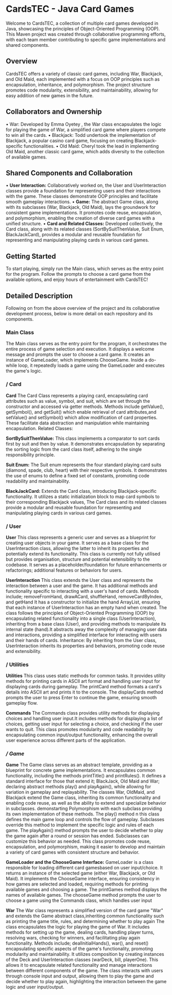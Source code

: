 # **CardsTEC - Java Card Games**
Welcome to CardsTEC, a collection of multiple card games developed in Java, showcasing the principles of Object-Oriented Programming (OOP). This Maven project was created through collaborative programming efforts, with each team member contributing to specific game implementations and shared components.

## **Overview**
CardsTEC offers a variety of classic card games, including War, Blackjack, and Old Maid, each implemented with a focus on OOP principles such as encapsulation, inheritance, and polymorphism. The project structure promotes code modularity, extensibility, and maintainability, allowing for easy addition of new games in the future.

## **Collaborators and Ownership**
•	War: Developed by Emma Oyetey , the War class encapsulates the logic for playing the game of War, a simplified card game where players compete to win all the cards.
•	Blackjack: Todd undertook the implementation of Blackjack, a popular casino card game, focusing on creating Blackjack-specific functionalities.
•	Old Maid: Cheryl took the lead in implementing Old Maid, another classic card game, which adds diversity to the collection of available games.

## **Shared Components and Collaboration**
•	**User Interaction:** Collaboratively worked on, the User and UserInteraction classes provide a foundation for representing users and their interactions with the game. These classes demonstrate OOP principles and facilitate smooth gameplay interactions.
•	**Game:** The abstract Game class, along with its subclasses (War, Blackjack, Old Maid), lays the groundwork for consistent game implementations. It promotes code reuse, encapsulation, and polymorphism, enabling the creation of diverse card games with a unified structure.
•	**Card and Related Classes:** Developed collectively, the Card class, along with its related classes (SortBySuitThenValue, Suit Enum, BlackJackCard), provides a modular and reusable foundation for representing and manipulating playing cards in various card games.

## **Getting Started**
To start playing, simply run the Main class, which serves as the entry point for the program. Follow the prompts to choose a card game from the available options, and enjoy hours of entertainment with CardsTEC!

## **Detailed Description**
Following on from the above overview of the project and its collaborative development process, below is more detail on each repository and its components.

### **Main Class**
The Main class serves as the entry point for the program, it orchestrates the entire process of game selection and execution.
It displays a welcome message and prompts the user to choose a card game.
It creates an instance of GameLoader, which implements ChooseGame.
Inside a do-while loop, it repeatedly loads a game using the GameLoader and executes the game's logic.

### **/ Card**
**Card**
The Card Class represents a playing card, encapsulating card attributes such as value, symbol, and suit, which are set through the constructor and accessed via getter methods. 
Methods include getValue(), getSymbol(), and getSuit() which enable retrieval of card attributes,and setValue() and setSymbol() which allow modification of card properties. 
These facilitate data abstraction and manipulation while maintaining encapsulation.
Related Classes:	

**SortBySuitThenValue:** This class implements a comparator to sort cards first by suit and then by value. It demonstrates encapsulation by separating the sorting logic from the card class itself, adhering to the single responsibility principle.

**Suit Enum:** The Suit enum represents the four standard playing card suits (diamond, spade, club, heart) with their respective symbols. 
It demonstrates the use of enums to define a fixed set of constants, promoting code readability and maintainability.

**BlackJackCard:** Extends the Card class, introducing Blackjack-specific functionality. It utilizes a static initialization block to map card symbols to their corresponding Blackjack values, 
The Card class and its related classes provide a modular and reusable foundation for representing and manipulating playing cards in various card games.

### **/ User** 
**User**
This class represents a generic user and serves as a blueprint for creating user objects in your game.
It serves as a base class for the UserInteraction class, allowing the latter to inherit its properties and potentially extend its functionality.
This class is currently not fully utilised but provides organisation, structure and potential extensibility to the codebase. 
It serves as a placeholder/foundation for future enhancements or refactorings;  additional features or behaviors for users.

**UserInteraction**
This class extends the User class and represents the interaction between a user and the game.
It has additional methods and functionality specific to interacting with a user's hand of cards.
Methods include; removeFromHand, drawACard, shuffleHand, removeCardByIndex, and getHand 
It has a constructor to initialize the hand ArrayList, ensuring that each instance of UserInteraction has an empty hand when created.
The class follows the principles of Object-Oriented Programming (OOP) by encapsulating related functionality into a single class (UserInteraction), 
inheriting from a base class (User), and providing methods to manipulate its internal state (hand).It abstracts away the complexity of managing user data and interactions, 
providing a simplified interface for interacting with users and their hands of cards.
Inheritance: By inheriting from the User class, UserInteraction inherits its properties and behaviors, promoting code reuse and extensibility.

### **/ Utilities**
**Utilities**
This class uses static methods for common tasks.
It provides utility methods for printing cards in ASCII art format and handling user input for displaying cards during gameplay. 
The printCard method formats a card's details into ASCII art and prints it to the console. 
The displayCards method prompts the user to press Enter to continue the game, ensuring smooth gameplay flow. 

**Commands**
The Commands class provides utility methods for displaying choices and handling user input.It includes methods for displaying a list of choices, getting user input for selecting a choice, and checking if the user wants to quit. This class promotes modularity and code readability by encapsulating common input/output functionality, enhancing the overall user experience across different parts of the application.

### */ Game*
**Game**
The Game class serves as an abstract template, providing as a blueprint for concrete game implementations.
It encapsulates common functionality, including the methods printTitle() and printRules(). 
It defines a standard interface for those that extend it; BlackJack, Old Maid and War; declaring abstract methods play() and playAgain(), while allowing for variation in gameplay and replayability.
The classes War, OldMaid, and Blackjack extend the Game class, inheriting its common functionality and enabling code reuse, as well as the ability to extend and specialize behavior in subclasses.
demonstarting Polymorphism with each subclass providing its own implementation of these methods. 
The play() method n this class defines the main game loop and controls the flow of gameplay. Subclasses override this method to implement the specific logic and rules of each game.
The playAgain() method prompts the user to decide whether to play the game again after a round or session has ended. Subclasses can customize this behavior as needed.
This class promotes code reuse, encapsulation, and polymorphism, making it easier to develop and maintain a variety of card games with consistent structure and behavior.

**GameLoader and the ChooseGame Interface:**
GameLoader is a class responsible for loading different card gamesbased on user input/choice. It returns an instance of the selected game (either War, Blackjack, or Old Maid). It implements the ChooseGame interface, ensuring consistency in how games are selected and loaded, requiring methods for printing available games and choosing a game. The printGames method displays the names of available games. The chooseGame method prompts the user to choose a game using the Commands class, which handles user input

**War**
The War class represents a simplified version of the card game "War" and extends the Game abstract class,inheriting common functionality such as printing the game title, rules, and determining whether to play again
The class encapsulates the logic for playing the game of War. It includes methods for setting up the game, dealing cards, handling player turns, resolving wars, checking for winners, and facilitating play again functionality.
Methods include; dealInitialHands(), war(), and reset() encapsulating specific aspects of the game's functionality, promoting modularity and maintainability.
It utilizes composition by creating instances of the Deck and UserInteraction classes (warDeck, bill, playerOne). This allows it to encapsulate related functionality and manage interactions between different components of the game.
The class interacts with users through console input and output, allowing them to play the game and decide whether to play again, highlighting the interaction between the game logic and user input/output.
